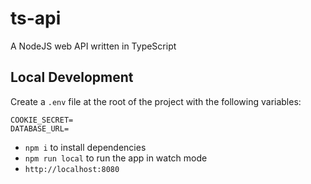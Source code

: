 # ts-api

A NodeJS web API written in TypeScript

## Local Development

Create a `.env` file at the root of the project with the following variables:

```
COOKIE_SECRET=
DATABASE_URL=
```

- `npm i` to install dependencies
- `npm run local` to run the app in watch mode
- `http://localhost:8080`
